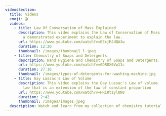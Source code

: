 ```yaml
---
videosSection:
  title: Videos
  emoji: 🎬
  videos:
    - title: Law Of Conversation of Mass Explained
      description: This video explains the Law of Conservation of Mass in detail with
        a demonstrated experiment to explain the law.
      url: https://www.youtube.com/watch?v=EEcjMJdQA3w
      duration: 12:20
      thumbnail: /images/thumbnail_l.jpeg
    - title: Chemistry of Soaps and Detergents
      description: Hand Hygiene and Chemistry of Soaps and Detergents.
      url: https://www.youtube.com/watch?v=GDROX6Vw11c
      duration: 27:16
      thumbnail: /images/types-of-detergents-for-washing-machine.jpg
    - title: Gay Lussac's Law of Volume
      description: This video explains the Gay Lussac's Law of volume. A very simple
        law that is an extension of the law of constant proportion
      url: https://www.youtube.com/watch?v=HRiRtzyl0N0
      duration: 2:42
      thumbnail: /images/images.jpeg
  description: Watch and learn from my collection of chemistry tutorials and demonstrations.
---
```

